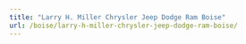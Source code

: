```yaml
---
title: "Larry H. Miller Chrysler Jeep Dodge Ram Boise"
url: /boise/larry-h-miller-chrysler-jeep-dodge-ram-boise/
---
```

